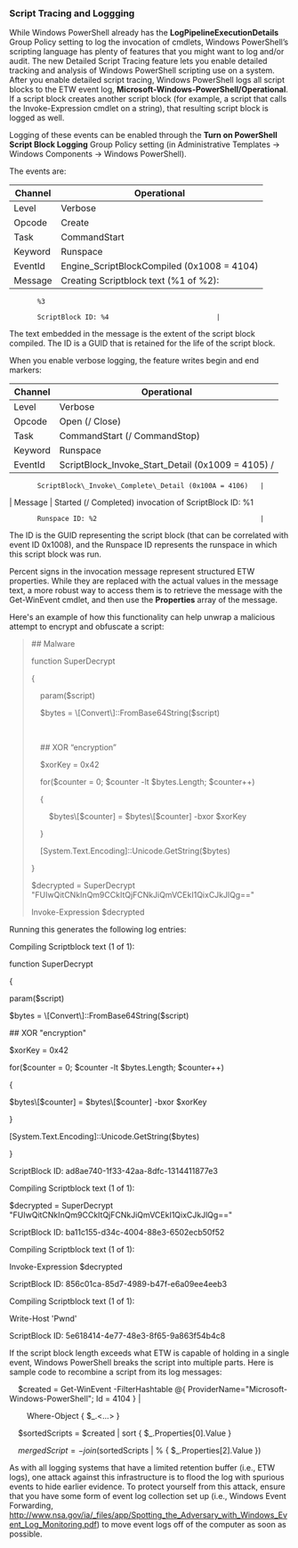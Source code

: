 ### Script Tracing and Loggging

While Windows PowerShell already has the **LogPipelineExecutionDetails** Group Policy setting to log the invocation of cmdlets, Windows PowerShell’s scripting language has plenty of features that you might want to log and/or audit. The new Detailed Script Tracing feature lets you enable detailed tracking and analysis of Windows PowerShell scripting use on a system. After you enable detailed script tracing, Windows PowerShell logs all script blocks to the ETW event log, **Microsoft-Windows-PowerShell/Operational**. If a script block creates another script block (for example, a script that calls the Invoke-Expression cmdlet on a string), that resulting script block is logged as well.

Logging of these events can be enabled through the **Turn on PowerShell Script Block Logging** Group Policy setting (in Administrative Templates -&gt; Windows Components -&gt; Windows PowerShell).

The events are:

| Channel | Operational                                 |
|---------|---------------------------------------------|
| Level   | Verbose                                     |
| Opcode  | Create                                      |
| Task    | CommandStart                                |
| Keyword | Runspace                                    |
| EventId | Engine\_ScriptBlockCompiled (0x1008 = 4104) |
| Message | Creating Scriptblock text (%1 of %2):       
                                                        
           %3                                           
                                                        
           ScriptBlock ID: %4                           |

The text embedded in the message is the extent of the script block compiled. The ID is a GUID that is retained for the life of the script block.

When you enable verbose logging, the feature writes begin and end markers:

| Channel | Operational                                            |
|---------|--------------------------------------------------------|
| Level   | Verbose                                                |
| Opcode  | Open (/ Close)                                         |
| Task    | CommandStart (/ CommandStop)                           |
| Keyword | Runspace                                               |
| EventId | ScriptBlock\_Invoke\_Start\_Detail (0x1009 = 4105) /   
                                                                   
           ScriptBlock\_Invoke\_Complete\_Detail (0x100A = 4106)   |
| Message | Started (/ Completed) invocation of ScriptBlock ID: %1 
                                                                   
           Runspace ID: %2                                         |

The ID is the GUID representing the script block (that can be correlated with event ID 0x1008), and the Runspace ID represents the runspace in which this script block was run.

Percent signs in the invocation message represent structured ETW properties. While they are replaced with the actual values in the message text, a more robust way to access them is to retrieve the message with the Get-WinEvent cmdlet, and then use the **Properties** array of the message.

Here's an example of how this functionality can help unwrap a malicious attempt to encrypt and obfuscate a script:

> \#\# Malware
>
> function SuperDecrypt
>
> {
>
>     param($script)
>
>     $bytes = \[Convert\]::FromBase64String($script)
>
>                
>
>     \#\# XOR “encryption”
>
>     $xorKey = 0x42
>
>     for($counter = 0; $counter -lt $bytes.Length; $counter++)
>
>     {
>
>         $bytes\[$counter\] = $bytes\[$counter\] -bxor $xorKey
>
>     }
>
>     \[System.Text.Encoding\]::Unicode.GetString($bytes)
>
> }
>
> $decrypted = SuperDecrypt "FUIwQitCNkInQm9CCkItQjFCNkJiQmVCEkI1QixCJkJlQg=="
>
> Invoke-Expression $decrypted 

Running this generates the following log entries:

Compiling Scriptblock text (1 of 1):

function SuperDecrypt

{

param($script)

$bytes = \[Convert\]::FromBase64String($script)

\#\# XOR "encryption"

$xorKey = 0x42

for($counter = 0; $counter -lt $bytes.Length; $counter++)

{

$bytes\[$counter\] = $bytes\[$counter\] -bxor $xorKey

}

\[System.Text.Encoding\]::Unicode.GetString($bytes)

}

ScriptBlock ID: ad8ae740-1f33-42aa-8dfc-1314411877e3

Compiling Scriptblock text (1 of 1):

$decrypted = SuperDecrypt "FUIwQitCNkInQm9CCkItQjFCNkJiQmVCEkI1QixCJkJlQg=="

ScriptBlock ID: ba11c155-d34c-4004-88e3-6502ecb50f52

Compiling Scriptblock text (1 of 1):

Invoke-Expression $decrypted

ScriptBlock ID: 856c01ca-85d7-4989-b47f-e6a09ee4eeb3

Compiling Scriptblock text (1 of 1):

Write-Host 'Pwnd'

ScriptBlock ID: 5e618414-4e77-48e3-8f65-9a863f54b4c8

If the script block length exceeds what ETW is capable of holding in a single event, Windows PowerShell breaks the script into multiple parts. Here is sample code to recombine a script from its log messages:

    $created = Get-WinEvent -FilterHashtable @{ ProviderName="Microsoft-Windows-PowerShell"; Id = 4104 } |

        Where-Object { $\_.&lt;...&gt; }

    $sortedScripts = $created | sort { $\_.Properties\[0\].Value }

    $mergedScript = -join ($sortedScripts | % { $\_.Properties\[2\].Value })

As with all logging systems that have a limited retention buffer (i.e., ETW logs), one attack against this infrastructure is to flood the log with spurious events to hide earlier evidence. To protect yourself from this attack, ensure that you have some form of event log collection set up (i.e., Windows Event Forwarding, <http://www.nsa.gov/ia/_files/app/Spotting_the_Adversary_with_Windows_Event_Log_Monitoring.pdf>) to move event logs off of the computer as soon as possible.
